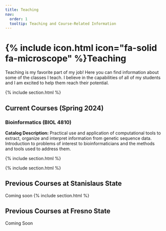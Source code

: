 ```yaml
---
title: Teaching
nav:
  order: 1
  tooltip: Teaching and Course-Related Information
---
```


# {% include icon.html icon="fa-solid fa-microscope" %}Teaching

Teaching is my favorite part of my job! Here you can find information about some of the classes I teach. I believe in the capabilities of all of my students and I am excited to help them reach their potential.

{% include section.html %}

## Current Courses (Spring 2024)

### Bioinformatics (BIOL 4810) 

<b>Catalog Description:</b> Practical use and application of computational tools to extract, organize and interpret information from genetic sequence data. Introduction to problems of interest to bioinformaticians and the methods and tools used to address them. 

{% include section.html %}

{% include section.html %}

## Previous Courses at Stanislaus State

Coming soon
{% include section.html %}

## Previous Courses at Fresno State

Coming Soon
